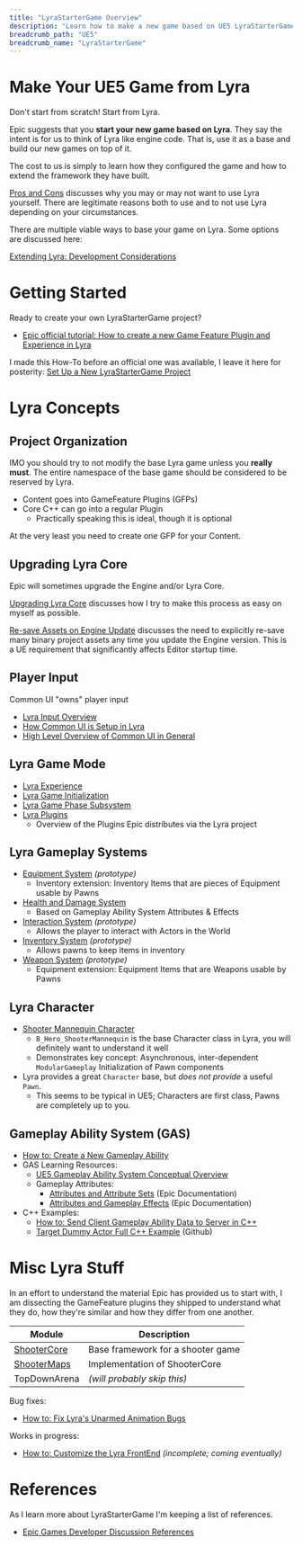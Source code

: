 ```yaml
---
title: "LyraStarterGame Overview"
description: "Learn how to make a new game based on UE5 LyraStarterGame (Lyra)"
breadcrumb_path: "UE5"
breadcrumb_name: "LyraStarterGame"
---
```



# Make Your UE5 Game from Lyra

Don't start from scratch!  Start from Lyra.

Epic suggests that you **start your new game based on Lyra**.
They say the intent is for us to think of Lyra like engine code.
That is, use it as a base and build our new games on top of it.

The cost to us is simply to learn how they configured the game
and how to extend the framework they have built.

[Pros and Cons](./Pros-and-Cons) discusses why you may or may not want to use Lyra yourself.
There are legitimate reasons both to use and to not use Lyra depending on your circumstances.

There are multiple viable ways to base your game on Lyra.
Some options are discussed here:

[Extending Lyra: Development Considerations](./Development-Considerations)



# Getting Started

Ready to create your own LyraStarterGame project?

- [Epic official tutorial: How to create a new Game Feature Plugin and Experience in Lyra](https://dev.epicgames.com/community/learning/tutorials/rdW2/unreal-engine-how-to-create-a-new-game-feature-plugin-and-experience-in-lyra)

I made this How-To before an official one was available, I leave it here for posterity: [Set Up a New LyraStarterGame Project](./Getting-Started-Setting-Up-a-New-LyraStarterGame-Project)


# Lyra Concepts

## Project Organization

IMO you should try to not modify the base Lyra game unless you **really must**.
The entire namespace of the base game should be considered to be reserved by Lyra.

- Content goes into GameFeature Plugins (GFPs)
- Core C++ can go into a regular Plugin
  - Practically speaking this is ideal, though it is optional

At the very least you need to create one GFP for your Content.

## Upgrading Lyra Core

Epic will sometimes upgrade the Engine and/or Lyra Core.

[Upgrading Lyra Core](./Upgrading-Lyra-Core/)
discusses how I try to make this process as easy on myself as possible.

[Re-save Assets on Engine Update](/UE5/Engine/Resave-Assets)
discusses the need to explicitly re-save many binary project assets any time you
update the Engine version.  This is a UE requirement that significantly affects
Editor startup time.


## Player Input

Common UI "owns" player input

  - [Lyra Input Overview](./Input/)
  - [How Common UI is Setup in Lyra](./CommonUI/)
  - [High Level Overview of Common UI in General](/UE5/CommonUI/)


## Lyra Game Mode

- [Lyra Experience](./Experience/)
- [Lyra Game Initialization](./InitGame/)
- [Lyra Game Phase Subsystem](./GamePhaseSubsystem/)
- [Lyra Plugins](./Plugins/)
  - Overview of the Plugins Epic distributes via the Lyra project


## Lyra Gameplay Systems

- [Equipment System](./Equipment/) *(prototype)*
  - Inventory extension: Inventory Items that are pieces of Equipment usable by Pawns
- [Health and Damage System](./Health-and-Damage/)
  - Based on Gameplay Ability System Attributes & Effects
- [Interaction System](./Interactions/) *(prototype)*
  - Allows the player to interact with Actors in the World
- [Inventory System](./Inventory/) *(prototype)*
  - Allows pawns to keep items in inventory
- [Weapon System](./Weapons/) *(prototype)*
  - Equipment extension: Equipment Items that are Weapons usable by Pawns


## Lyra Character

- [Shooter Mannequin Character](./ShooterMannequin)
  - `B_Hero_ShooterMannequin` is the base Character class in Lyra, you will definitely want to understand it well
  - Demonstrates key concept: Asynchronous, inter-dependent `ModularGameplay` Initialization of Pawn components
- Lyra provides a great `Character` base, but *does not provide* a useful `Pawn`.
  - This seems to be typical in UE5; Characters are first class, Pawns are completely up to you.


## Gameplay Ability System (GAS)

- [How to: Create a New Gameplay Ability](./Tutorials/How-To-Create-a-New-Gameplay-Ability)
- GAS Learning Resources:
    - [UE5 Gameplay Ability System Conceptual Overview](/UE5/GameplayAbilitySystem/)
    - Gameplay Attributes:
        - [Attributes and Attribute Sets](https://docs.unrealengine.com/5.0/en-US/gameplay-attributes-and-attribute-sets-for-the-gameplay-ability-system-in-unreal-engine/) (Epic Documentation)
        - [Attributes and Gameplay Effects](https://docs.unrealengine.com/5.0/en-US/gameplay-attributes-and-gameplay-effects-for-the-gameplay-ability-system-in-unreal-engine/) (Epic Documentation)
- C++ Examples:
    - [How to: Send Client Gameplay Ability Data to Server in C++](/UE5/GameplayAbilitySystem/How-To-Send-Client-Gameplay-Ability-Data-to-Server-in-C++)
    - [Target Dummy Actor Full C++ Example](https://github.com/x157/Lyra-ActorWithAbilities) (Github)


# Misc Lyra Stuff

In an effort to understand the material Epic has provided us to start with, I am dissecting the GameFeature plugins they shipped to understand what they do, how they're similar and how they differ from one another.

| Module                        | Description                       |
|-------------------------------|-----------------------------------|
| [ShooterCore](./ShooterCore/) | Base framework for a shooter game |
| [ShooterMaps](./ShooterMaps/) | Implementation of ShooterCore     |
| TopDownArena                  | *(will probably skip this)*       |

Bug fixes:

- [How to: Fix Lyra's Unarmed Animation Bugs](./Tutorials/How-To-Fix-Lyra-Unarmed-Animation-Bugs)

Works in progress:

- [How to: Customize the Lyra FrontEnd](./How-To-Customize-Lyra-FrontEnd) *(incomplete; coming eventually)*


# References

As I learn more about LyraStarterGame I'm keeping a list of references.

- [Epic Games Developer Discussion References](./Epic-Games-Developer-Discussion-References)

